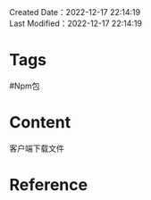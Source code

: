 Created Date：2022-12-17 22:14:19  
Last Modified：2022-12-17 22:14:19

# Tags

#Npm包

# Content

客户端下载文件

# Reference
